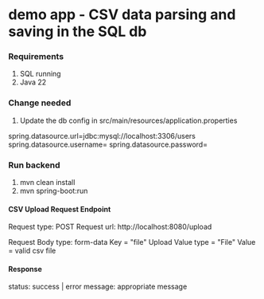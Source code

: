 # demo app - CSV data parsing and saving in the SQL db

### Requirements

1. SQL running
2. Java 22

### Change needed

1. Update the db config in src/main/resources/application.properties

spring.datasource.url=jdbc:mysql://localhost:3306/users
spring.datasource.username=<username>
spring.datasource.password=<password>

### Run backend

1. mvn clean install
2. mvn spring-boot:run

#### CSV Upload Request Endpoint

Request type: POST
Request url: http://localhost:8080/upload

Request Body type: form-data
Key = "file"
Upload Value type = "File"
Value = valid csv file

#### Response

status: success | error
message: appropriate message
